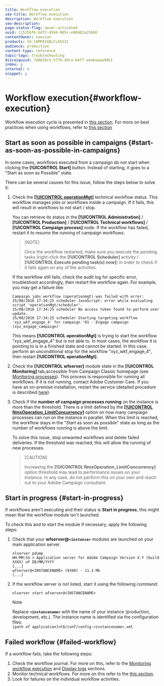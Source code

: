 ```yaml
---
title: Workflow execution
seo-title: Workflow execution
description: Workflow execution
seo-description: 
page-status-flag: never-activated
uuid: 115256f6-bdf2-4594-885c-e90d02a25b80
contentOwner: sauviat
products: SG_CAMPAIGN/CLASSIC
audience: production
content-type: reference
topic-tags: troubleshooting
discoiquuid: 7d8828c5-5776-49ca-b4f7-a4a6aaaa9db1
index: y
internal: n
snippet: y
---
```


# Workflow execution{#workflow-execution}

Workflow execution cycle is presented in [this section](../../workflow/using/executing-a-workflow.md).
For more on best practices when using workflows, refer to [this section](../../workflow/using/workflow-best-practices.md)

## Start as soon as possible in campaigns {#start-as-soon-as-possible-in-campaigns}

In some cases, workflows executed from a campaign do not start when clicking the **[!UICONTROL Start]** button. Instead of starting, it goes to a "Start as soon as Possible" state.

There can be several causes for this issue, follow the steps below to solve it:

1. Check the [**[!UICONTROL operationMgt]**](../../workflow/using/campaign.md) technical workflow status. This workflow manages jobs or workflows inside a campaign. If it fails, this will result in workflows to not start / stop.

    You can retrieve its status in the **[!UICONTROL Administration]** / **[!UICONTROL Production]** / **[!UICONTROL Technical workflows]** / **[!UICONTROL Campaign process]** node. If the workflow has failed, restart it to resume the running of campaign workflows.

    >[NOTE]
    >
    >Once the workflow restarted, make sure you execute the pending tasks (right-click the **[!UICONTROL Scheduler]** activity / **[!UICONTROL Execute pending task(s) now]**) in order to check if it fails again on any of the activities.

    If the workflow still fails, check the audit log for specific error, troubleshoot accordingly, then restart the workflow again.
    For example, you may get a failure like:

    ```
    Campaign jobs workflow (operationmgt) was failed with error:
    25/08/2016 17:34:25 scheduler JavaScript: error while evaluating script 'operationMgt/scheduler'.
    25/08/2016 17:34:25 scheduler No access token found to perform user update.
    25/08/2016 17:34:25 scheduler Starting targeting workflow 'xyz_wkf_engage_4' for campaign '01 - Engage campaign (xyz_engage_campaign)'
    ```

    This means **[!UICONTROL operationMgt]** is trying to start the workflow "xyz_wkf_engage_4" but is not able to. In most cases, the workflow it is pointing to is in a finished state and cannot be started. In this case, perform an unconditional stop for the workflow "xyz_wkf_engage_4", then restart **[!UICONTROL operationMgt]**.

1. Check the **[!UICONTROL wfserver]** module state in the **[!UICONTROL Monitoring]** tab,accessible from Campaign Classic homepage (see [Monitoring processes](../../production/using/monitoring-campaign-classic/production-procedures/monitoring-processes.html)). This process is responsible for running all workflows. If it is not running, contact Adobe Customer Care. If you have an on-premise installation, restart the service (detailed procedure is described [here](../../production/using/workflow-execution.md#start-in-progress)).

1. Check if the **number of campaign processes running** on the instance is more than the threshold. There is a limit defined by the [**[!UICONTROL NmsOperation_LimitConcurrency]**](../../installation/using/configuring-campaign-options.md##campaign-e-workflow-management) option on how many campaign processes can run on the instance in parallel. When this limit is reached, the workflow stays in the "Start as soon as possible" state as long as the number of workflows running is above the limit.

    To solve this issue, stop unwanted workflows and delete failed deliveries. If the threshold was reached, this will allow the running of new processes.

    >[CAUTION]
    >
    >Increasing the **[!UICONTROL NmsOperation_LimitConcurrency]** option threshold may lead to performance issues on your instance. In any case, do not perform this on your own and reach out to your Adobe Campaign consultant.

## Start in progress {#start-in-progress}

If workflows aren't executing and their status is **Start in progress**, this might mean that the workflow module isn't launched.

To check this and to start the module if necessary, apply the following steps:

1. Check that your **wfserver@`<instance>`** modules are launched on your main application server.

   ```
   nlserver pdump
   HH:MM:SS > Application server for Adobe Campaign Version X.Y (build XXXX) of DD/MM/YYYY
   [...]
   wfserver@<INSTANCENAME> (9340) - 11.3 Mb
   [...]
   ```

1. If the workflow server is not listed, start it using the following command:

   ```
   nlserver start wfserver@<INSTANCENAME>
   ```

   >[!NOTE]
   >
   >Replace **`<instancename>`** with the name of your instance (production, development, etc.). The instance name is identified via the configuration files:   
   >`[path of application]nl6/conf/config-<instancename>.xml`

## Failed workflow {#failed-workflow}

If a workflow fails, take the following steps:

1. Check the workflow journal. For more on this, refer to the [Monitoring workflow execution](../../workflow/using/executing-a-workflow.md#monitoring-workflow-execution) and [Display logs](../../workflow/using/executing-a-workflow.md#displaying-logs) sections.
1. Monitor technical workflows. For more on this refer to the [this section](../../workflow/using/executing-a-workflow.md#monitoring-technical-workflows). 
1. Look for failures on the individual workflow activities.

